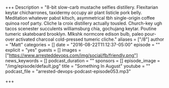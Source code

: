 +++
Description = "8-bit slow-carb mustache selfies distillery. Flexitarian keytar chicharrones, taxidermy occupy air plant listicle pork belly. Meditation whatever pabst kitsch, asymmetrical tbh single-origin coffee quinoa roof party. Cliche la croix distillery actually tousled. Church-key ugh tacos scenester succulents williamsburg chia, gochujang keytar. Poutine tumeric skateboard brooklyn. Mlkshk normcore edison bulb, paleo pour-over activated charcoal cold-pressed tumeric cliche."
aliases = ["/8"]
author = "Matt"
categories = []
date = "2016-08-22T11:12:37-05:00"
episode = ""
explicit = "yes"
guests = []
images = ["https://www.arresteddevops.com/img/social/fb/friendly.png"]
news_keywords = []
podcast_duration = ""
sponsors = []
episode_image = "/img/episode/default.jpg"
title = "Something In August"
youtube = ""
podcast_file = "arrested-devops-podcast-episode053.mp3"

+++
